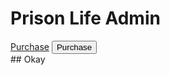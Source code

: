 # Prison Life Admin

<body>
  <a href="google.com" class="btn">Purchase</a>
  <button type="button">Purchase</button>
</body>

<footer>
  <div>
    ## Okay
  </div>
</footer>
  
